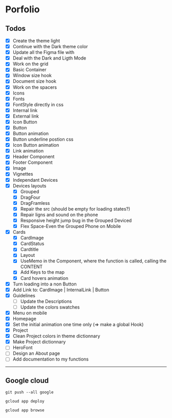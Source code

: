 # Porfolio

## Todos

- [x] Create the theme light
- [x] Continue with the Dark theme color
- [x] Update all the Figma file with
- [x] Deal with the Dark and Ligth Mode
- [x] Work on the grid
- [x] Basic Container
- [x] Window size hook
- [x] Document size hook
- [x] Work on the spacers
- [x] Icons
- [x] Fonts
- [x] FontStyle directly in css
- [x] Internal link
- [x] External link
- [x] Icon Button
- [x] Button
- [x] Button animation
- [x] Button underline postion css
- [x] Icon Button animation
- [x] Link animation
- [x] Header Component
- [x] Footer Component
- [x] Image
- [x] Vignettes
- [x] Independant Devices
- [x] Devices layouts
  - [x] Grouped
  - [x] DragFour
  - [x] DragFramless
  - [x] Repair the src (should be empty for loading states?)
  - [x] Repair ligns and sound on the phone
  - [x] Responsive height jump bug in the Grouped Deviced
  - [x] Flex Space-Even the Grouped Phone on Mobile
- [x] Cards
  - [x] CardImage
  - [x] CardStatus
  - [x] Cardtitle
  - [x] Layout
  - [x] UseMemo in the Component, where the function is called, calling the CONTENT
  - [x] Add Keys to the map
  - [x] Card hovers animation
- [x] Turn loading into a non Button
- [x] Add Link to: CardImage | InternalLink | Button
- [x] Guidelines
  - [ ] Update the Descriptions
  - [ ] Update the colors swatches
- [x] Menu on mobile
- [x] Homepage
- [x] Set the initial animation one time only (=> make a global Hook)
- [x] Project
- [x] Clean Project colors in theme dictionnary
- [x] Make Project dictionnary
- [ ] HeroFont
- [ ] Design an About page
- [ ] Add documentation to my functions

---

## Google cloud

`git push --all google`

`gcloud app deploy`

`gcloud app browse`
